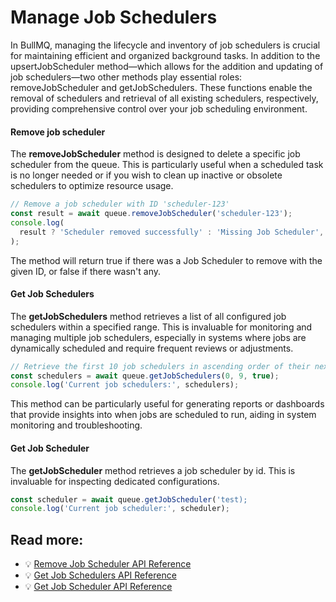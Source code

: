 # Manage Job Schedulers

In BullMQ, managing the lifecycle and inventory of job schedulers is crucial for maintaining efficient and organized background tasks. In addition to the upsertJobScheduler method—which allows for the addition and updating of job schedulers—two other methods play essential roles: removeJobScheduler and getJobSchedulers. These functions enable the removal of schedulers and retrieval of all existing schedulers, respectively, providing comprehensive control over your job scheduling environment.

#### Remove job scheduler

The **removeJobScheduler** method is designed to delete a specific job scheduler from the queue. This is particularly useful when a scheduled task is no longer needed or if you wish to clean up inactive or obsolete schedulers to optimize resource usage.

```typescript
// Remove a job scheduler with ID 'scheduler-123'
const result = await queue.removeJobScheduler('scheduler-123');
console.log(
  result ? 'Scheduler removed successfully' : 'Missing Job Scheduler',
);
```

The method will return true if there was a Job Scheduler to remove with the given ID, or false if there wasn't any.

#### Get Job Schedulers

The **getJobSchedulers** method retrieves a list of all configured job schedulers within a specified range. This is invaluable for monitoring and managing multiple job schedulers, especially in systems where jobs are dynamically scheduled and require frequent reviews or adjustments.

```typescript
// Retrieve the first 10 job schedulers in ascending order of their next execution time
const schedulers = await queue.getJobSchedulers(0, 9, true);
console.log('Current job schedulers:', schedulers);
```

This method can be particularly useful for generating reports or dashboards that provide insights into when jobs are scheduled to run, aiding in system monitoring and troubleshooting.

#### Get Job Scheduler

The **getJobScheduler** method retrieves a job scheduler by id. This is invaluable for inspecting dedicated configurations.

```typescript
const scheduler = await queue.getJobScheduler('test);
console.log('Current job scheduler:', scheduler);
```

## Read more:

- 💡 [Remove Job Scheduler API Reference](https://api.docs.bullmq.io/classes/v5.Queue.html#removeJobScheduler)
- 💡 [Get Job Schedulers API Reference](https://api.docs.bullmq.io/classes/v5.Queue.html#getJobSchedulers)
- 💡 [Get Job Scheduler API Reference](https://api.docs.bullmq.io/classes/v5.Queue.html#getJobScheduler)
